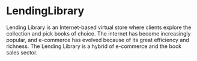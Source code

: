 # LendingLibrary
Lending Library is an Internet-based virtual store where clients explore the collection and pick books of choice. The internet has become increasingly popular, and e-commerce has evolved because of its great efficiency and richness. The Lending Library is a hybrid of e-commerce and the book sales sector. 


